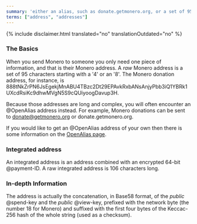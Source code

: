 ```yaml
---
summary: 'either an alias, such as donate.getmonero.org, or a set of 95 characters starting with a 4'
terms: ["address", "addresses"]
---
```


{% include disclaimer.html translated="no" translationOutdated="no" %}

### The Basics

When you send Monero to someone you only need one piece of information, and
that is their Monero address. A *raw* Monero address is a set of 95
characters starting with a '4' or an '8'. The Monero donation address, for
instance, is
888tNkZrPN6JsEgekjMnABU4TBzc2Dt29EPAvkRxbANsAnjyPbb3iQ1YBRk1UXcdRsiKc9dhwMVgN5S9cQUiyoogDavup3H.

Because those addresses are long and complex, you will often encounter an
@OpenAlias address instead. For example, Monero donations can be sent to
donate@getmonero.org or donate.getmonero.org.

If you would like to get an @OpenAlias address of your own then there is
some information on the [OpenAlias page](https://openalias.org/).

### Integrated address

An integrated address is an address combined with an encrypted 64-bit
@payment-ID. A raw integrated address is 106 characters long.

### In-depth Information

The address is actually the concatenation, in Base58 format, of the *public*
@spend-key and the *public* @view-key, prefixed with the network byte (the
number 18 for Monero) and suffixed with the first four bytes of the
Keccac-256 hash of the whole string (used as a checksum).

